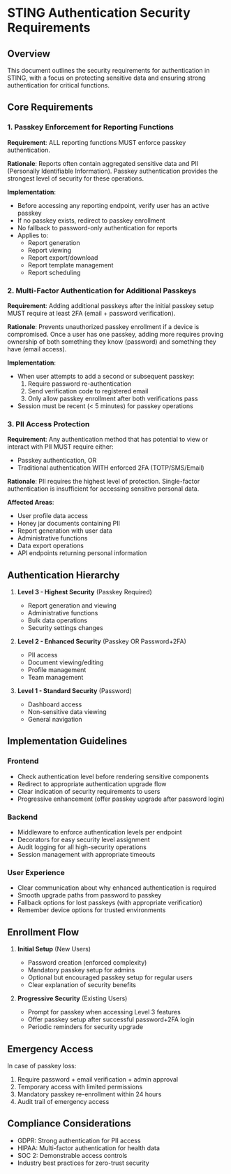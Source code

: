# STING Authentication Security Requirements

## Overview

This document outlines the security requirements for authentication in STING, with a focus on protecting sensitive data and ensuring strong authentication for critical functions.

## Core Requirements

### 1. Passkey Enforcement for Reporting Functions

**Requirement**: ALL reporting functions MUST enforce passkey authentication.

**Rationale**: Reports often contain aggregated sensitive data and PII (Personally Identifiable Information). Passkey authentication provides the strongest level of security for these operations.

**Implementation**:
- Before accessing any reporting endpoint, verify user has an active passkey
- If no passkey exists, redirect to passkey enrollment
- No fallback to password-only authentication for reports
- Applies to:
  - Report generation
  - Report viewing
  - Report export/download
  - Report template management
  - Report scheduling

### 2. Multi-Factor Authentication for Additional Passkeys

**Requirement**: Adding additional passkeys after the initial passkey setup MUST require at least 2FA (email + password verification).

**Rationale**: Prevents unauthorized passkey enrollment if a device is compromised. Once a user has one passkey, adding more requires proving ownership of both something they know (password) and something they have (email access).

**Implementation**:
- When user attempts to add a second or subsequent passkey:
  1. Require password re-authentication
  2. Send verification code to registered email
  3. Only allow passkey enrollment after both verifications pass
- Session must be recent (< 5 minutes) for passkey operations

### 3. PII Access Protection

**Requirement**: Any authentication method that has potential to view or interact with PII MUST require either:
- Passkey authentication, OR
- Traditional authentication WITH enforced 2FA (TOTP/SMS/Email)

**Rationale**: PII requires the highest level of protection. Single-factor authentication is insufficient for accessing sensitive personal data.

**Affected Areas**:
- User profile data access
- Honey jar documents containing PII
- Report generation with user data
- Administrative functions
- Data export operations
- API endpoints returning personal information

## Authentication Hierarchy

1. **Level 3 - Highest Security** (Passkey Required)
   - Report generation and viewing
   - Administrative functions
   - Bulk data operations
   - Security settings changes

2. **Level 2 - Enhanced Security** (Passkey OR Password+2FA)
   - PII access
   - Document viewing/editing
   - Profile management
   - Team management

3. **Level 1 - Standard Security** (Password)
   - Dashboard access
   - Non-sensitive data viewing
   - General navigation

## Implementation Guidelines

### Frontend
- Check authentication level before rendering sensitive components
- Redirect to appropriate authentication upgrade flow
- Clear indication of security requirements to users
- Progressive enhancement (offer passkey upgrade after password login)

### Backend
- Middleware to enforce authentication levels per endpoint
- Decorators for easy security level assignment
- Audit logging for all high-security operations
- Session management with appropriate timeouts

### User Experience
- Clear communication about why enhanced authentication is required
- Smooth upgrade paths from password to passkey
- Fallback options for lost passkeys (with appropriate verification)
- Remember device options for trusted environments

## Enrollment Flow

1. **Initial Setup** (New Users)
   - Password creation (enforced complexity)
   - Mandatory passkey setup for admins
   - Optional but encouraged passkey setup for regular users
   - Clear explanation of security benefits

2. **Progressive Security** (Existing Users)
   - Prompt for passkey when accessing Level 3 features
   - Offer passkey setup after successful password+2FA login
   - Periodic reminders for security upgrade

## Emergency Access

In case of passkey loss:
1. Require password + email verification + admin approval
2. Temporary access with limited permissions
3. Mandatory passkey re-enrollment within 24 hours
4. Audit trail of emergency access

## Compliance Considerations

- GDPR: Strong authentication for PII access
- HIPAA: Multi-factor authentication for health data
- SOC 2: Demonstrable access controls
- Industry best practices for zero-trust security